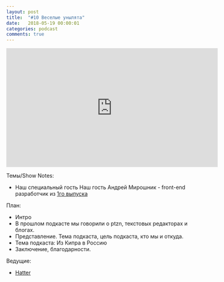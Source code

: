 ```yaml
---
layout: post
title:  "#10 Веселые унылята"
date:   2018-05-19 00:00:01
categories: podcast
comments: true
---
```


<iframe width="560" height="315" src="https://www.youtube.com/embed/fowx0nAZ-Ew" frameborder="0" allow="autoplay; encrypted-media" allowfullscreen></iframe>

Темы/Show Notes:
- Наш специальный гость Наш гость Андрей Мирошник - front-end разработчик из [1го выпуска](https://unylyata.github.io/podcast/2016/02/16/podcast-1.html)

План:

- Интро
- В прошлом подкасте мы говорили о ptzn, текстовых редакторах и блогах.
- Представление. Тема подкаста, цель подкаста, кто мы и откуда.
- Тема подкаста: Из Кипра в Россию
- Заключение, благодарности.

Ведущие:

- [Hatter](https://twitter.com/AndreiLiotenko)
